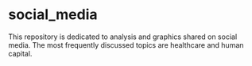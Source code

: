 # social_media

This repository is dedicated to analysis and graphics shared on social media. The most frequently discussed topics are healthcare and human capital.
